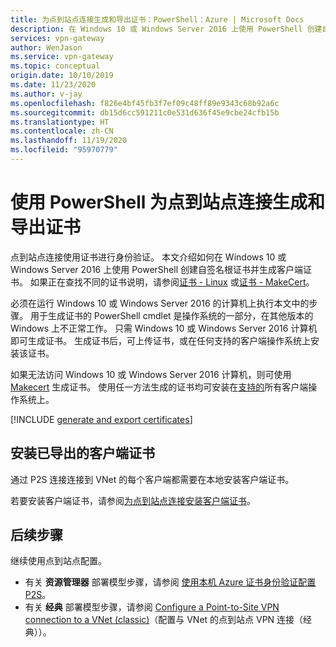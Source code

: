 ```yaml
---
title: 为点到站点连接生成和导出证书：PowerShell：Azure | Microsoft Docs
description: 在 Windows 10 或 Windows Server 2016 上使用 PowerShell 创建自签名根证书、导出公钥和生成客户端证书。
services: vpn-gateway
author: WenJason
ms.service: vpn-gateway
ms.topic: conceptual
origin.date: 10/10/2019
ms.date: 11/23/2020
ms.author: v-jay
ms.openlocfilehash: f826e4bf45fb3f7ef09c48ff89e9343c68b92a6c
ms.sourcegitcommit: db15d6cc591211c0e531d636f45e9cbe24cfb15b
ms.translationtype: HT
ms.contentlocale: zh-CN
ms.lasthandoff: 11/19/2020
ms.locfileid: "95970779"
---
```

# <a name="generate-and-export-certificates-for-point-to-site-using-powershell"></a>使用 PowerShell 为点到站点连接生成和导出证书

点到站点连接使用证书进行身份验证。 本文介绍如何在 Windows 10 或 Windows Server 2016 上使用 PowerShell 创建自签名根证书并生成客户端证书。 如果正在查找不同的证书说明，请参阅[证书 - Linux](vpn-gateway-certificates-point-to-site-linux.md) 或[证书 - MakeCert](vpn-gateway-certificates-point-to-site-makecert.md)。

必须在运行 Windows 10 或 Windows Server 2016 的计算机上执行本文中的步骤。 用于生成证书的 PowerShell cmdlet 是操作系统的一部分，在其他版本的 Windows 上不正常工作。 只需 Windows 10 或 Windows Server 2016 计算机即可生成证书。 生成证书后，可上传证书，或在任何支持的客户端操作系统上安装该证书。

如果无法访问 Windows 10 或 Windows Server 2016 计算机，则可使用 [Makecert](vpn-gateway-certificates-point-to-site-makecert.md) 生成证书。 使用任一方法生成的证书均可安装在[支持的](vpn-gateway-howto-point-to-site-resource-manager-portal.md#faq)所有客户端操作系统上。

[!INCLUDE [generate and export certificates](../../includes/vpn-gateway-generate-export-certificates-include.md)]

## <a name="install-an-exported-client-certificate"></a><a name="install"></a>安装已导出的客户端证书

通过 P2S 连接连接到 VNet 的每个客户端都需要在本地安装客户端证书。

若要安装客户端证书，请参阅[为点到站点连接安装客户端证书](point-to-site-how-to-vpn-client-install-azure-cert.md)。

## <a name="next-steps"></a>后续步骤

继续使用点到站点配置。

* 有关 **资源管理器** 部署模型步骤，请参阅 [使用本机 Azure 证书身份验证配置 P2S](vpn-gateway-howto-point-to-site-resource-manager-portal.md)。
* 有关 **经典** 部署模型步骤，请参阅 [Configure a Point-to-Site VPN connection to a VNet (classic)](vpn-gateway-howto-point-to-site-classic-azure-portal.md)（配置与 VNet 的点到站点 VPN 连接（经典））。
